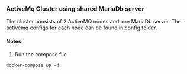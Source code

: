 ### ActiveMq Cluster using shared MariaDb server
The cluster consists of 2 ActiveMQ nodes and one MariaDb server.
The activemq configs for each node can be found in config folder.

#### Notes

1) Run the compose file
```shell
docker-compose up -d
```